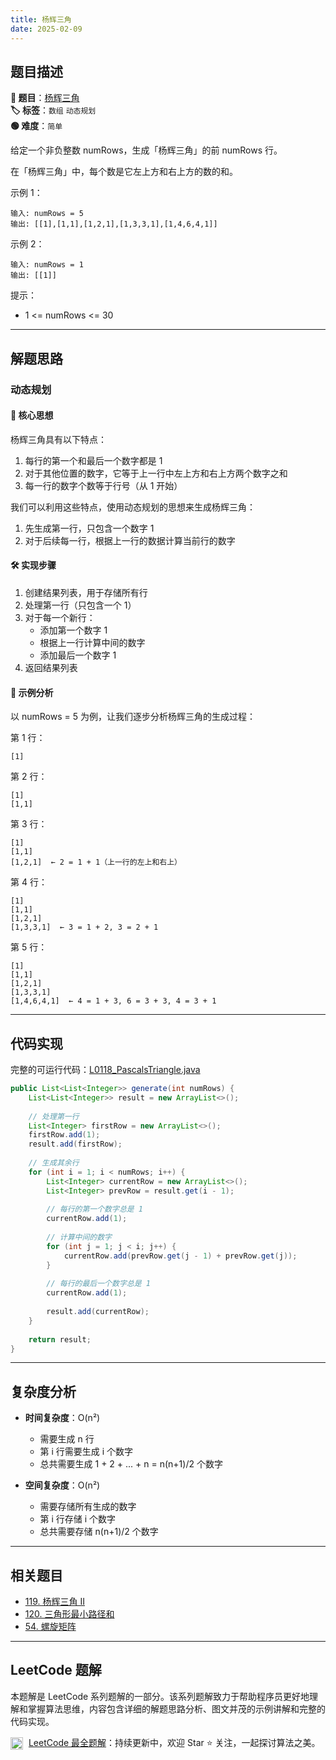 ```yaml
---
title: 杨辉三角
date: 2025-02-09
---
```


## 题目描述

**🔗 题目**：[杨辉三角](https://leetcode.cn/problems/pascals-triangle/)  
**🏷️ 标签**：`数组` `动态规划`  
**🟢 难度**：`简单`  

给定一个非负整数 numRows，生成「杨辉三角」的前 numRows 行。

在「杨辉三角」中，每个数是它左上方和右上方的数的和。

示例 1：
```
输入: numRows = 5
输出: [[1],[1,1],[1,2,1],[1,3,3,1],[1,4,6,4,1]]
```

示例 2：
```
输入: numRows = 1
输出: [[1]]
```

提示：
- 1 <= numRows <= 30

---

## 解题思路
### 动态规划

#### 📝 核心思想
杨辉三角具有以下特点：
1. 每行的第一个和最后一个数字都是 1
2. 对于其他位置的数字，它等于上一行中左上方和右上方两个数字之和
3. 每一行的数字个数等于行号（从 1 开始）

我们可以利用这些特点，使用动态规划的思想来生成杨辉三角：
1. 先生成第一行，只包含一个数字 1
2. 对于后续每一行，根据上一行的数据计算当前行的数字

#### 🛠️ 实现步骤
1. 创建结果列表，用于存储所有行
2. 处理第一行（只包含一个 1）
3. 对于每一个新行：
   - 添加第一个数字 1
   - 根据上一行计算中间的数字
   - 添加最后一个数字 1
4. 返回结果列表

#### 🧩 示例分析
以 numRows = 5 为例，让我们逐步分析杨辉三角的生成过程：

第 1 行：
```
[1]
```

第 2 行：
```
[1]
[1,1]
```

第 3 行：
```
[1]
[1,1]
[1,2,1]  ← 2 = 1 + 1（上一行的左上和右上）
```

第 4 行：
```
[1]
[1,1]
[1,2,1]
[1,3,3,1]  ← 3 = 1 + 2, 3 = 2 + 1
```

第 5 行：
```
[1]
[1,1]
[1,2,1]
[1,3,3,1]
[1,4,6,4,1]  ← 4 = 1 + 3, 6 = 3 + 3, 4 = 3 + 1
```

---

## 代码实现

完整的可运行代码：[L0118_PascalsTriangle.java](../src/main/java/L0118_PascalsTriangle.java)

```java
public List<List<Integer>> generate(int numRows) {
    List<List<Integer>> result = new ArrayList<>();
    
    // 处理第一行
    List<Integer> firstRow = new ArrayList<>();
    firstRow.add(1);
    result.add(firstRow);
    
    // 生成其余行
    for (int i = 1; i < numRows; i++) {
        List<Integer> currentRow = new ArrayList<>();
        List<Integer> prevRow = result.get(i - 1);
        
        // 每行的第一个数字总是 1
        currentRow.add(1);
        
        // 计算中间的数字
        for (int j = 1; j < i; j++) {
            currentRow.add(prevRow.get(j - 1) + prevRow.get(j));
        }
        
        // 每行的最后一个数字总是 1
        currentRow.add(1);
        
        result.add(currentRow);
    }
    
    return result;
}
```

---

## 复杂度分析

- **时间复杂度**：O(n²)
  - 需要生成 n 行
  - 第 i 行需要生成 i 个数字
  - 总共需要生成 1 + 2 + ... + n = n(n+1)/2 个数字

- **空间复杂度**：O(n²)
  - 需要存储所有生成的数字
  - 第 i 行存储 i 个数字
  - 总共需要存储 n(n+1)/2 个数字

---

## 相关题目

- [119. 杨辉三角 II](https://leetcode.cn/problems/pascals-triangle-ii/)
- [120. 三角形最小路径和](https://leetcode.cn/problems/triangle/)
- [54. 螺旋矩阵](https://leetcode.cn/problems/spiral-matrix/)

---

## LeetCode 题解

本题解是 LeetCode 系列题解的一部分。该系列题解致力于帮助程序员更好地理解和掌握算法思维，内容包含详细的解题思路分析、图文并茂的示例讲解和完整的代码实现。

<img src="https://github.githubassets.com/images/modules/logos_page/GitHub-Mark.png" alt="GitHub" width="20" style="vertical-align: middle; margin-right: 5px"> [LeetCode 最全题解](https://github.com/LjyYano/LeetCode)：持续更新中，欢迎 Star ⭐️ 关注，一起探讨算法之美。 